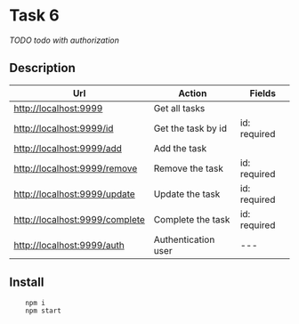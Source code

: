 # Task 6
_TODO todo with authorization_
## Description
| Url | Action | Fields |
| --- | --- |--- |
| [http://localhost:9999](http://localhost:9999)| Get all tasks | |
| [http://localhost:9999/id](http://localhost:9999/id)| Get the task by id | id: required |
| [http://localhost:9999/add](http://localhost:9999/add)| Add the task | |
| [http://localhost:9999/remove](http://localhost:9999/remove)| Remove the task |id: required |
| [http://localhost:9999/update](http://localhost:9999/update)| Update the task |id: required |
| [http://localhost:9999/complete](http://localhost:9999/complete)| Сomplete the task |id: required |
| [http://localhost:9999/auth](http://localhost:9999/auth) | Authentication user |--- |

## Install
```
    npm i
    npm start
```

